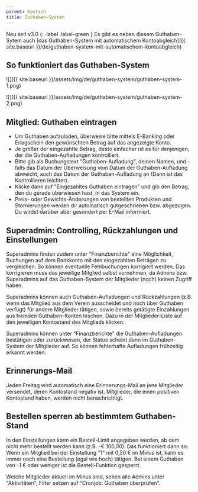 ```yaml
---
parent: Deutsch
title: Guthaben-System
---
```


Neu seit v3.0
{: .label .label-green } Es gibt es neben diesem Guthaben-Sytem auch [das Guthaben-System mit automatischem Kontoabgleich]({{ site.baseurl }}/de/guthaben-system-mit-automatischem-kontoabgleich)

## So funktioniert das Guthaben-System

![]({{ site.baseurl }}/assets/img/de/guthaben-system/guthaben-system-1.png)

![]({{ site.baseurl }}/assets/img/de/guthaben-system/guthaben-system-2.png)

## Mitglied: Guthaben eintragen 
* Um Guthaben aufzuladen, überweise bitte mittels E-Banking oder Erlagschein den gewünschten Betrag auf das angezeigte Konto.
* Je größer der eingezahlte Betrag, desto einfacher ist es für denjenigen, der die Guthaben-Aufladungen kontrolliert.
* Bitte gib als Buchungstext "Guthaben-Aufladung", deinen Namen, und - falls das Datum der Überweisung vom Datum der Guthaben-Aufladung abweicht, auch das Datum der Guthaben-Aufladung an (Dann ist das Kontrollieren leichter).
* Klicke dann auf  "Eingezahltes Guthaben eintragen" und gib den Betrag, den du gerade überwiesen hast, in das System ein.
* Preis- oder Gewichts-Änderungen von bestellten Produkten und Stornierungen werden dir automatisch gutgeschrieben bzw. abgezogen. Du wirdst darüber aber gesondert per E-Mail informiert.

## Superadmin: Controlling, Rückzahlungen und Einstellungen
Superadmins finden zudem unter "Finanzberichte" eine Möglichkeit, Buchungen auf dem Bankkonto mit den eingezahlten Beträgen zu vergleichen. So können eventuelle Fehlbuchungen korrigiert werden. Das korrigieren muss das jeweilige Mitglied selbst vornehmen, da Admins bzw. Superadmins auf das Guthaben-System der Mitglieder (noch) keinen Zugriff haben.

Superadmins können auch Guthaben-Aufladungen und Rückzahlungen (z.B. wenn das Mitglied aus dem Verein ausscheidet und noch über Guthaben verfügt) für andere Mitglieder tätigen, sowie bereits getätigte Einzahlungen aus fremden Guthaben-Konten löschen. Dazu in der Mitglieder-Liste auf den jeweiligen Kontostand des Mitglieds klicken.

Superadmins können unter "Finanzberichte" die Guthaben-Aufladungen bestätigen oder zurückweisen, der Status scheint dann im Guthaben-System der Mitglieder auf. So können fehlerhafte Aufladungen frühzeitig erkannt werden.

## Erinnerungs-Mail
Jeden Freitag wird automatisch eine Erinnerungs-Mail an jene Mitglieder versendet, deren Kontostand negativ ist. Mitglieder, die einen positiven Kontostand haben, werden nicht benachrichtigt.

## Bestellen sperren ab bestimmtem Guthaben-Stand
In den Einstellungen kann ein Bestell-Limit angegeben werden, ab dem nicht mehr bestellt werden kann (z.B. -€ 100,00).
Das funktioniert dann so: Wenn ein Mitglied bei der Einstellung "1" mit 0,50 € im Minus ist, kann es immer noch eine Bestellung (egal wie hoch) tätigen. Bei einem Guthaben von -1 € oder weniger ist die Bestell-Funktion gesperrt.

Welche Mitglieder aktuell im Minus sind, sehen alle Admins unter "Aktivitäten", Filter setzen auf "Cronjob: Guthaben überprüfen".
